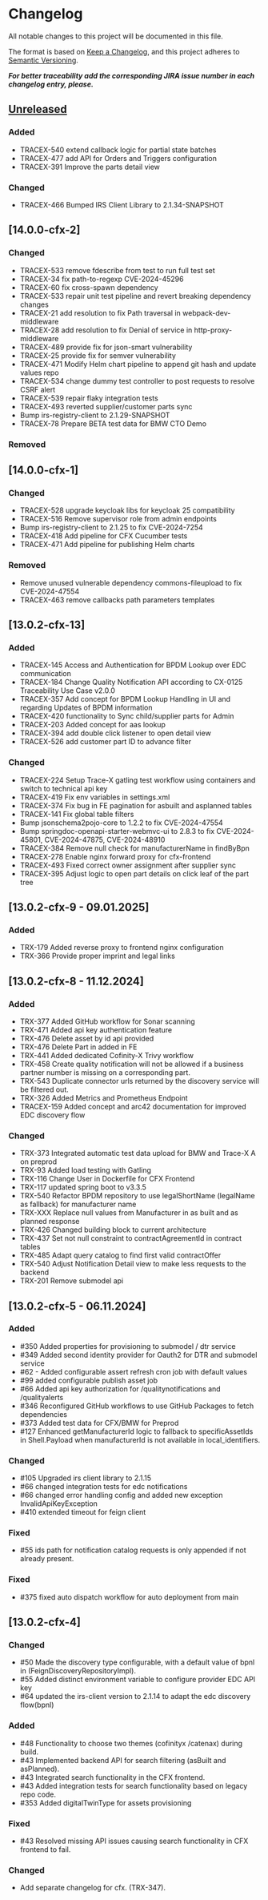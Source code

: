 # Changelog

All notable changes to this project will be documented in this file.

The format is based on [Keep a Changelog](https://keepachangelog.com/en/1.0.0/), and this project adheres
to [Semantic Versioning](https://semver.org/spec/v2.0.0.html).

_**For better traceability add the corresponding JIRA issue number in each changelog entry, please.**_

## [Unreleased]

### Added
- TRACEX-540 extend callback logic for partial state batches
- TRACEX-477 add API for Orders and Triggers configuration
- TRACEX-391 Improve the parts detail view

### Changed
- TRACEX-466 Bumped IRS Client Library to 2.1.34-SNAPSHOT


## [14.0.0-cfx-2]

### Changed

 - TRACEX-533 remove fdescribe from test to run full test set
 - TRACEX-34 fix path-to-regexp CVE-2024-45296
 - TRACEX-60 fix cross-spawn dependency
 - TRACEX-533 repair unit test pipeline and revert breaking dependency changes
 - TRACEX-21 add resolution to fix Path traversal in webpack-dev-middleware
 - TRACEX-28 add resolution to fix Denial of service in http-proxy-middleware
 - TRACEX-489 provide fix for json-smart vulnerability
 - TRACEX-25 provide fix for semver vulnerability
 - TRACEX-471 Modify Helm chart pipeline to append git hash and update values repo
 - TRACEX-534 change dummy test controller to post requests to resolve CSRF alert
 - TRACEX-539 repair flaky integration tests
 - TRACEX-493 reverted supplier/customer parts sync
 - Bump irs-registry-client to 2.1.29-SNAPSHOT
 - TRACEX-78 Prepare BETA test data for BMW CTO Demo

### Removed

## [14.0.0-cfx-1]

### Changed

- TRACEX-528 upgrade keycloak libs for keycloak 25 compatibility
- TRACEX-516 Remove supervisor role from admin endpoints
- Bump irs-registry-client to 2.1.25 to fix CVE-2024-7254
- TRACEX-418 Add pipeline for CFX Cucumber tests
- TRACEX-471 Add pipeline for publishing Helm charts

### Removed

- Remove unused vulnerable dependency commons-fileupload to fix CVE-2024-47554
- TRACEX-463 remove callbacks path parameters templates

## [13.0.2-cfx-13]

### Added

- TRACEX-145 Access and Authentication for BPDM Lookup over EDC communication
- TRACEX-184 Change Quality Notification API according to CX-0125 Traceability Use Case v2.0.0
- TRACEX-357 Add concept for BPDM Lookup Handling in UI and regarding Updates of BPDM information
- TRACEX-420 functionality to Sync child/supplier parts for Admin
- TRACEX-203 Added concept for aas lookup
- TRACEX-394 add double click listener to open detail view
- TRACEX-526 add customer part ID to advance filter

### Changed

- TRACEX-224 Setup Trace-X gatling test workflow using containers and switch to technical api key
- TRACEX-419 Fix env variables in settings.xml
- TRACEX-374 Fix bug in FE pagination for asbuilt and asplanned tables
- TRACEX-141 Fix global table filters
- Bump jsonschema2pojo-core to 1.2.2 to fix CVE-2024-47554
- Bump springdoc-openapi-starter-webmvc-ui to 2.8.3 to fix CVE-2024-45801, CVE-2024-47875, CVE-2024-48910
- TRACEX-384  Remove null check for manufacturerName in findByBpn
- TRACEX-278 Enable nginx forward proxy for cfx-frontend
- TRACEX-493 Fixed correct owner assignment after supplier sync
- TRACEX-395 Adjust logic to open part details on click leaf of the part tree

## [13.0.2-cfx-9 - 09.01.2025]

### Added

- TRX-179 Added reverse proxy to frontend nginx configuration
- TRX-366 Provide proper imprint and legal links

## [13.0.2-cfx-8 - 11.12.2024]

### Added
- TRX-377 Added GitHub workflow for Sonar scanning
- TRX-471 Added api key authentication feature
- TRX-476 Delete asset by id api provided
- TRX-476 Delete Part in added in FE
- TRX-441 Added dedicated Cofinity-X Trivy workflow
- TRX-458 Create quality notification will not be allowed if a business partner number is missing on a corresponding part.
- TRX-543 Duplicate connector urls returned by the discovery service will be filtered out.
- TRX-326 Added Metrics and Prometheus Endpoint
- TRACEX-159 Added concept and arc42 documentation for improved EDC discovery flow

### Changed
- TRX-373 Integrated automatic test data upload for BMW and Trace-X A on preprod
- TRX-93 Added load testing with Gatling
- TRX-116 Change User in Dockerfile for CFX Frontend
- TRX-117 updated spring boot to v3.3.5
- TRX-540 Refactor BPDM repository to use legalShortName (legalName as fallback) for manufacturer name
- TRX-XXX Replace null values from Manufacturer in as built and as planned response
- TRX-426 Changed building block to current architecture
- TRX-437 Set not null constraint to contractAgreementId in contract tables
- TRX-485 Adapt query catalog to find first valid contractOffer
- TRX-540 Adjust Notification Detail view to make less requests to the backend
- TRX-201 Remove submodel api

## [13.0.2-cfx-5 - 06.11.2024]

### Added
- #350 Added properties for provisioning to submodel / dtr service
- #349 Added second identity provider for Oauth2 for DTR and submodel service
- #62 - Added configurable assert refresh cron job with default values
- #99 added configurable publish asset job
- #66 Added api key authorization for /qualitynotifications and /qualityalerts
- #346 Reconfigured GitHub workflows to use GitHub Packages to fetch dependencies
- #373 Added test data for CFX/BMW for Preprod
- #127 Enhanced getManufacturerId logic to fallback to specificAssetIds in Shell.Payload when manufacturerId is not available in local_identifiers.

### Changed
- #105 Upgraded irs client library to 2.1.15
- #66 changed integration tests for edc notifications
- #66 changed error handling config and added new exception InvalidApiKeyException
- #410 extended timeout for feign client
### Fixed
- #55 ids path for notification catalog requests is only appended if not already present.

### Fixed

- #375 fixed auto dispatch workflow for auto deployment from main

## [13.0.2-cfx-4]

### Changed

- #50 Made the discovery type configurable, with a default value of bpnl in (FeignDiscoveryRepositoryImpl).
- #55 Added distinct environment variable to configure provider EDC API key
- #64 updated the irs-client version to 2.1.14 to adapt the edc discovery flow(bpnl)

### Added

- #48 Functionality to choose two themes (cofinityx /catenax) during build.
- #43 Implemented backend API for search filtering (asBuilt and asPlanned).
- #43 Integrated search functionality in the CFX frontend.
- #43 Added integration tests for search functionality based on legacy repo code.
- #353 Added digitalTwinType for assets provisioning

### Fixed
- #43 Resolved missing API issues causing search functionality in CFX frontend to fail.

### Changed
- Add separate changelog for cfx. (TRX-347).

[Unreleased]: https://github.com/eclipse-tractusx/traceability-foss-frontend/compare/1.1.0...HEAD
